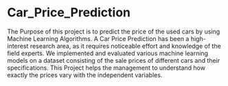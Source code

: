 # Car_Price_Prediction

The Purpose of this project  is to predict the price of the used cars by using Machine Learning Algorithms. A Car Price Prediction has been a high-interest research area, as it requires noticeable effort and knowledge of the field experts. We implemented and evaluated various machine learning models on a dataset consisting of the sale prices of different cars and their specifications. This Project helps the management to understand how exactly the prices vary with the independent variables.

